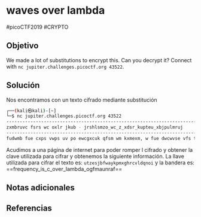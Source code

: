 # waves over lambda
#picoCTF2019 #CRYPTO 
## Objetivo
We made a lot of substitutions to encrypt this. Can you decrypt it? Connect with `nc jupiter.challenges.picoctf.org 43522`.
## Solución
Nos encontramos con un texto cifrado mediante substitución
```bash
┌──(kali㉿kali)-[~]
└─$ nc jupiter.challenges.picoctf.org 43522
-------------------------------------------------------------------------------
zxmbruvc fsrs wc oxlr jkub - jrshlsmzo_wc_z_xdsr_kupteu_xbjpulmruj
-------------------------------------------------------------------------------
fudwmb fue cxps vwps uv po ewcgxcuk qfsm wm kxmexm, w fue dwcwvse vfs trwvwcf plcslp, ume pues csurzf upxmb vfs txxyc ume pugc wm vfs kwtruro rsburewmb vrumcokdumwu; wv fue cvrlzy ps vfuv cxps jxrsymxqksebs xj vfs zxlmvro zxlke fureko juwk vx fuds cxps wpgxrvumzs wm esukwmb qwvf u mxtkspum xj vfuv zxlmvro. w jwme vfuv vfs ewcvrwzv fs mupse wc wm vfs snvrsps sucv xj vfs zxlmvro, alcv xm vfs txresrc xj vfrss cvuvsc, vrumcokdumwu, pxkeudwu ume tlyxdwmu, wm vfs pwecv xj vfs zurguvfwum pxlmvuwmc; xms xj vfs qwkescv ume ksucv ymxqm gxrvwxmc xj slrxgs. w quc mxv utks vx kwbfv xm umo pug xr qxry bwdwmb vfs snuzv kxzukwvo xj vfs zucvks eruzlku, uc vfsrs urs mx pugc xj vfwc zxlmvro uc osv vx zxpgurs qwvf xlr xqm xremumzs clrdso pugc; tlv w jxlme vfuv twcvrwvi, vfs gxcv vxqm mupse to zxlmv eruzlku, wc u juwrko qskk-ymxqm gkuzs. w cfukk smvsr fsrs cxps xj po mxvsc, uc vfso puo rsjrscf po pspxro qfsm w vuky xdsr po vrudskc qwvf pwmu.

```

Acudimos a una página de internet para poder romper l cifrado y obtener la clave utilizada para cifrar y obtenemos la siguiente información.
La llave utilizada para cifrar el texto es:
`utzesjbfwaykpmxghrcvldqnoi`
y la bandera es:
==frequency_is_c_over_lambda_ogfmaunraf==
## Notas adicionales

## Referencias
